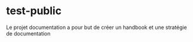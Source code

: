 # test-public

Le projet documentation a pour but de créer un handbook et une stratégie de documentation 
